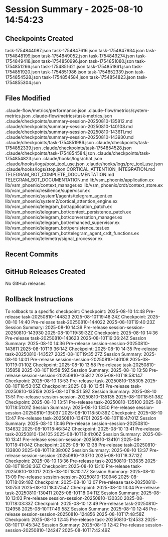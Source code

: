 # Session Summary - 2025-08-10 14:54:23

## Checkpoints Created
task-1754844087.json
task-1754847616.json
task-1754847934.json
task-1754848199.json
task-1754849052.json
task-1754849274.json
task-1754849418.json
task-1754850996.json
task-1754851080.json
task-1754851266.json
task-1754851621.json
task-1754851861.json
task-1754851920.json
task-1754851986.json
task-1754852339.json
task-1754854528.json
task-1754854584.json
task-1754854823.json
task-1754855304.json

## Files Modified
.claude-flow/metrics/performance.json
.claude-flow/metrics/system-metrics.json
.claude-flow/metrics/task-metrics.json
.claude/checkpoints/summary-session-20250810-135812.md
.claude/checkpoints/summary-session-20250810-140108.md
.claude/checkpoints/summary-session-20250810-143611.md
.claude/checkpoints/summary-session-20250810-143930.md
.claude/checkpoints/task-1754851986.json
.claude/checkpoints/task-1754852339.json
.claude/checkpoints/task-1754854528.json
.claude/checkpoints/task-1754854584.json
.claude/checkpoints/task-1754854823.json
.claude/hooks/logs/chat.json
.claude/hooks/logs/post_tool_use.json
.claude/hooks/logs/pre_tool_use.json
.claude/hooks/logs/stop.json
CORTICAL_ATTENTION_INTEGRATION.md
TELEGRAM_BOT_COMPLETE_DOCUMENTATION.md
TELEGRAM_BOT_DOCUMENTATION.md
lib/vsm_phoenix/application.ex
lib/vsm_phoenix/context_manager.ex
lib/vsm_phoenix/crdt/context_store.ex
lib/vsm_phoenix/resilience/supervisor.ex
lib/vsm_phoenix/system1/agents/telegram_agent.ex
lib/vsm_phoenix/system2/cortical_attention_engine.ex
lib/vsm_phoenix/telegram_bot/application_patch.ex
lib/vsm_phoenix/telegram_bot/context_persistence_patch.ex
lib/vsm_phoenix/telegram_bot/conversation_manager.ex
lib/vsm_phoenix/telegram_bot/enhanced_supervisor.ex
lib/vsm_phoenix/telegram_bot/persistence_test.ex
lib/vsm_phoenix/telegram_bot/telegram_agent_crdt_functions.ex
lib/vsm_phoenix/telemetry/signal_processor.ex

## Recent Commits


## GitHub Releases Created
No GitHub releases

## Rollback Instructions
To rollback to a specific checkpoint:
Checkpoint: 2025-08-10 14:48	Pre-release	task-20250810-144823	2025-08-10T19:48:24Z
Checkpoint: 2025-08-10 14:40	Pre-release	task-20250810-144022	2025-08-10T19:40:23Z
Session Summary: 2025-08-10 14:39	Pre-release	session-session-20250810-143930	2025-08-10T19:39:32Z
Checkpoint: 2025-08-10 14:36	Pre-release	task-20250810-143623	2025-08-10T19:36:24Z
Session Summary: 2025-08-10 14:36	Pre-release	session-session-20250810-143611	2025-08-10T19:36:14Z
Checkpoint: 2025-08-10 14:35	Pre-release	task-20250810-143527	2025-08-10T19:35:27Z
Session Summary: 2025-08-10 14:01	Pre-release	session-session-20250810-140108	2025-08-10T19:01:10Z
Checkpoint: 2025-08-10 13:58	Pre-release	task-20250810-135858	2025-08-10T18:58:59Z
Session Summary: 2025-08-10 13:58	Pre-release	session-session-20250810-135812	2025-08-10T18:58:14Z
Checkpoint: 2025-08-10 13:53	Pre-release	task-20250810-135305	2025-08-10T18:53:05Z
Checkpoint: 2025-08-10 13:51	Pre-release	task-20250810-135159	2025-08-10T18:51:59Z
Session Summary: 2025-08-10 13:51	Pre-release	session-session-20250810-135135	2025-08-10T18:51:38Z
Checkpoint: 2025-08-10 13:51	Pre-release	task-20250810-135100	2025-08-10T18:51:01Z
Session Summary: 2025-08-10 13:50	Pre-release	session-session-20250810-135037	2025-08-10T18:50:39Z
Checkpoint: 2025-08-10 13:47	Pre-release	task-20250810-134701	2025-08-10T18:47:01Z
Session Summary: 2025-08-10 13:46	Pre-release	session-session-20250810-134632	2025-08-10T18:46:34Z
Checkpoint: 2025-08-10 13:41	Pre-release	task-20250810-134105	2025-08-10T18:41:06Z
Session Summary: 2025-08-10 13:41	Pre-release	session-session-20250810-134101	2025-08-10T18:41:04Z
Checkpoint: 2025-08-10 13:38	Pre-release	task-20250810-133800	2025-08-10T18:38:00Z
Session Summary: 2025-08-10 13:37	Pre-release	session-session-20250810-133710	2025-08-10T18:37:12Z
Checkpoint: 2025-08-10 13:36	Pre-release	task-20250810-133635	2025-08-10T18:36:36Z
Checkpoint: 2025-08-10 13:10	Pre-release	task-20250810-131017	2025-08-10T18:10:17Z
Session Summary: 2025-08-10 13:09	Pre-release	session-session-20250810-130946	2025-08-10T18:09:48Z
Checkpoint: 2025-08-10 13:07	Pre-release	task-20250810-130753	2025-08-10T18:07:54Z
Checkpoint: 2025-08-10 13:04	Pre-release	task-20250810-130411	2025-08-10T18:04:11Z
Session Summary: 2025-08-10 13:03	Pre-release	session-session-20250810-130330	2025-08-10T18:03:33Z
Checkpoint: 2025-08-10 12:49	Pre-release	task-20250810-124958	2025-08-10T17:49:58Z
Session Summary: 2025-08-10 12:48	Pre-release	session-session-20250810-124856	2025-08-10T17:48:58Z
Checkpoint: 2025-08-10 12:45	Pre-release	task-20250810-124533	2025-08-10T17:45:34Z
Session Summary: 2025-08-10 12:42	Pre-release	session-session-20250810-124247	2025-08-10T17:42:49Z
